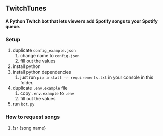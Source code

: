 ## TwitchTunes
#### A Python Twitch bot that lets viewers add Spotify songs to your Spotify queue. 


### Setup
1. duplicate `config_example.json`
    1. change name to `config.json`
    2. fill out the values
2. install python
3. install python dependencies
    1. just run `pip install -r requirements.txt` in your console in this folder.
4. duplicate `.env.example` file
    1. copy `.env.example` to `.env`
    2. fill out the values
5. run `bot.py`

### How to request songs
1. !sr {song name}
